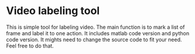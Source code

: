 # Video labeling tool

This is simple tool for labeling video. The main function is to mark a list of frame and label it to one action. It includes matlab code version and python code version. It mights need to change the source code to fit your need. Feel free to do that.
